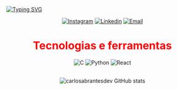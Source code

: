 [![Typing SVG](https://readme-typing-svg.herokuapp.com/?color=E6E6FA&size=40&center=true&vCenter=true&width=1000&lines=Hello!+I'm+Carlos+Abrantes;Technoly+of+information+student+:%29)](https://git.io/typing-svg)

<div align="center">

[![Instagram](https://img.shields.io/badge/Instagram-E6E6FA?style=for-the-badge&logo=instagram&logoColor=white)](https://www.instagram.com/carlosabrantes_/)
[![Linkedin](https://img.shields.io/badge/LinkedIn-E6E6FA?style=for-the-badge&logo=linkedin&logoColor=white)](https://www.linkedin.com/in/carlos-henrique-duarte-abrantes-1b726626a/)
[![Email](https://img.shields.io/badge/Gmail-E6E6FA?style=for-the-badge&logo=gmail&logoColor=white)](mailto:carlosduartee128@gmail.com)

<div align="center">
  
<h1><font color="red">Tecnologias e ferramentas</font></h1>

<img alt="C" src="https://img.shields.io/badge/C-E6E6FA?style=for-the-badge&logo=c&logoColor=black"/>
<img alt="Python" src="https://img.shields.io/badge/python-E6E6FA?style=for-the-badge&logo=python&logoColor=black"/>
<img alt="React" src="https://img.shields.io/badge/React-E6E6FA?style=for-the-badge&logo=react&logoColor=black"/>

  
<br>![carlosabrantesdev GitHub stats](https://github-readme-stats.vercel.app/api?username=CarlosH6&show_icons=true&theme=white)
